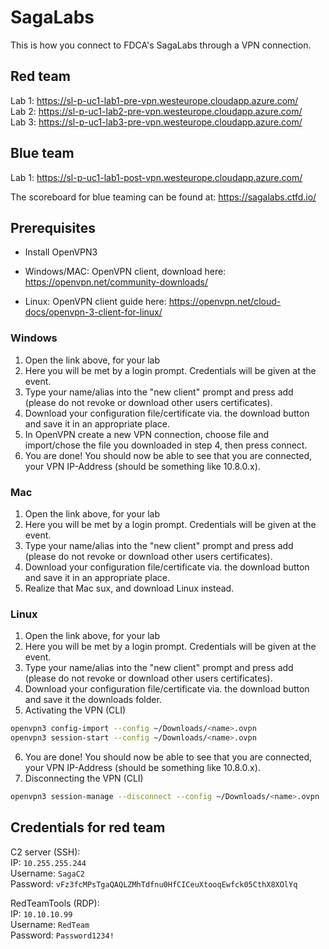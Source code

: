 # SagaLabs

This is how you connect to FDCA's SagaLabs through a VPN connection.

## Red team

Lab 1: https://sl-p-uc1-lab1-pre-vpn.westeurope.cloudapp.azure.com/ \
Lab 2: https://sl-p-uc1-lab2-pre-vpn.westeurope.cloudapp.azure.com/ \
Lab 3: https://sl-p-uc1-lab3-pre-vpn.westeurope.cloudapp.azure.com/

## Blue team

Lab 1: https://sl-p-uc1-lab1-post-vpn.westeurope.cloudapp.azure.com/

The scoreboard for blue teaming can be found at: https://sagalabs.ctfd.io/ 

## Prerequisites

- Install OpenVPN3

- Windows/MAC: OpenVPN client, download here: https://openvpn.net/community-downloads/  
- Linux: OpenVPN client guide here: https://openvpn.net/cloud-docs/openvpn-3-client-for-linux/

### Windows

1. Open the link above, for your lab
2. Here you will be met by a login prompt. Credentials will be given at the event.
3. Type your name/alias into the "new client" prompt and press add (please do not revoke or download other users certificates).   
4. Download your configuration file/certificate via. the download button and save it in an appropriate place.  
5. In OpenVPN create a new VPN connection, choose file and import/chose the file you downloaded in step 4, then press connect.  
6. You are done! You should now be able to see that you are connected, your VPN IP-Address (should be something like 10.8.0.x).

### Mac

1. Open the link above, for your lab
2. Here you will be met by a login prompt. Credentials will be given at the event.
3. Type your name/alias into the "new client" prompt and press add (please do not revoke or download other users certificates).   
4. Download your configuration file/certificate via. the download button and save it in an appropriate place.  
5. Realize that Mac sux, and download Linux instead.

### Linux

1. Open the link above, for your lab
2. Here you will be met by a login prompt. Credentials will be given at the event.
3. Type your name/alias into the "new client" prompt and press add (please do not revoke or download other users certificates).   
4. Download your configuration file/certificate via. the download button and save it the downloads folder.
5. Activating the VPN (CLI)

```bash
openvpn3 config-import --config ~/Downloads/<name>.ovpn
openvpn3 session-start --config ~/Downloads/<name>.ovpn
```
6. You are done! You should now be able to see that you are connected, your VPN IP-Address (should be something like 10.8.0.x).
7. Disconnecting the VPN (CLI)

```bash
openvpn3 session-manage --disconnect --config ~/Downloads/<name>.ovpn
```

## Credentials for red team

C2 server (SSH): \
IP: `10.255.255.244` \
Username: `SagaC2` \
Password: `vFz3fcMPsTgaQAQLZMhTdfnu0HfCICeuXtooqEwfck05CthX8XOlYq`

RedTeamTools (RDP): \
IP: `10.10.10.99` \
Username: `RedTeam` \
Password: `Password1234!`


